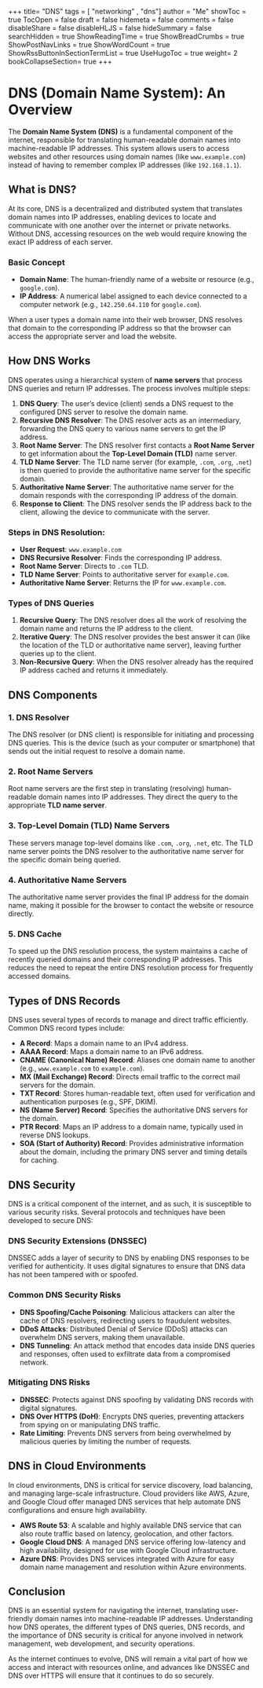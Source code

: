 +++
title= "DNS"
tags = [ "networking" , "dns"]
author = "Me"
showToc = true
TocOpen = false
draft = false
hidemeta = false
comments = false
disableShare = false
disableHLJS = false
hideSummary = false
searchHidden = true
ShowReadingTime = true
ShowBreadCrumbs = true
ShowPostNavLinks = true
ShowWordCount = true
ShowRssButtonInSectionTermList = true
UseHugoToc = true
weight= 2
bookCollapseSection= true
+++

# DNS (Domain Name System): An Overview

The **Domain Name System (DNS)** is a fundamental component of the internet, responsible for translating human-readable domain names into machine-readable IP addresses. This system allows users to access websites and other resources using domain names (like `www.example.com`) instead of having to remember complex IP addresses (like `192.168.1.1`).

## What is DNS?

At its core, DNS is a decentralized and distributed system that translates domain names into IP addresses, enabling devices to locate and communicate with one another over the internet or private networks. Without DNS, accessing resources on the web would require knowing the exact IP address of each server.

### Basic Concept
- **Domain Name**: The human-friendly name of a website or resource (e.g., `google.com`).
- **IP Address**: A numerical label assigned to each device connected to a computer network (e.g., `142.250.64.110` for `google.com`).

When a user types a domain name into their web browser, DNS resolves that domain to the corresponding IP address so that the browser can access the appropriate server and load the website.

## How DNS Works

DNS operates using a hierarchical system of **name servers** that process DNS queries and return IP addresses. The process involves multiple steps:

1. **DNS Query**: The user’s device (client) sends a DNS request to the configured DNS server to resolve the domain name.
2. **Recursive DNS Resolver**: The DNS resolver acts as an intermediary, forwarding the DNS query to various name servers to get the IP address.
3. **Root Name Server**: The DNS resolver first contacts a **Root Name Server** to get information about the **Top-Level Domain (TLD)** name server.
4. **TLD Name Server**: The TLD name server (for example, `.com`, `.org`, `.net`) is then queried to provide the authoritative name server for the specific domain.
5. **Authoritative Name Server**: The authoritative name server for the domain responds with the corresponding IP address of the domain.
6. **Response to Client**: The DNS resolver sends the IP address back to the client, allowing the device to communicate with the server.

### Steps in DNS Resolution:
- **User Request**: `www.example.com`
- **DNS Recursive Resolver**: Finds the corresponding IP address.
- **Root Name Server**: Directs to `.com` TLD.
- **TLD Name Server**: Points to authoritative server for `example.com`.
- **Authoritative Name Server**: Returns the IP for `www.example.com`.

### Types of DNS Queries
1. **Recursive Query**: The DNS resolver does all the work of resolving the domain name and returns the IP address to the client.
2. **Iterative Query**: The DNS resolver provides the best answer it can (like the location of the TLD or authoritative name server), leaving further queries up to the client.
3. **Non-Recursive Query**: When the DNS resolver already has the required IP address cached and returns it immediately.

## DNS Components

### 1. **DNS Resolver**
The DNS resolver (or DNS client) is responsible for initiating and processing DNS queries. This is the device (such as your computer or smartphone) that sends out the initial request to resolve a domain name.

### 2. **Root Name Servers**
Root name servers are the first step in translating (resolving) human-readable domain names into IP addresses. They direct the query to the appropriate **TLD name server**.

### 3. **Top-Level Domain (TLD) Name Servers**
These servers manage top-level domains like `.com`, `.org`, `.net`, etc. The TLD name server points the DNS resolver to the authoritative name server for the specific domain being queried.

### 4. **Authoritative Name Servers**
The authoritative name server provides the final IP address for the domain name, making it possible for the browser to contact the website or resource directly.

### 5. **DNS Cache**
To speed up the DNS resolution process, the system maintains a cache of recently queried domains and their corresponding IP addresses. This reduces the need to repeat the entire DNS resolution process for frequently accessed domains.

## Types of DNS Records

DNS uses several types of records to manage and direct traffic efficiently. Common DNS record types include:

- **A Record**: Maps a domain name to an IPv4 address.
- **AAAA Record**: Maps a domain name to an IPv6 address.
- **CNAME (Canonical Name) Record**: Aliases one domain name to another (e.g., `www.example.com` to `example.com`).
- **MX (Mail Exchange) Record**: Directs email traffic to the correct mail servers for the domain.
- **TXT Record**: Stores human-readable text, often used for verification and authentication purposes (e.g., SPF, DKIM).
- **NS (Name Server) Record**: Specifies the authoritative DNS servers for the domain.
- **PTR Record**: Maps an IP address to a domain name, typically used in reverse DNS lookups.
- **SOA (Start of Authority) Record**: Provides administrative information about the domain, including the primary DNS server and timing details for caching.

## DNS Security

DNS is a critical component of the internet, and as such, it is susceptible to various security risks. Several protocols and techniques have been developed to secure DNS:

### DNS Security Extensions (DNSSEC)
DNSSEC adds a layer of security to DNS by enabling DNS responses to be verified for authenticity. It uses digital signatures to ensure that DNS data has not been tampered with or spoofed.

### Common DNS Security Risks
- **DNS Spoofing/Cache Poisoning**: Malicious attackers can alter the cache of DNS resolvers, redirecting users to fraudulent websites.
- **DDoS Attacks**: Distributed Denial of Service (DDoS) attacks can overwhelm DNS servers, making them unavailable.
- **DNS Tunneling**: An attack method that encodes data inside DNS queries and responses, often used to exfiltrate data from a compromised network.

### Mitigating DNS Risks
- **DNSSEC**: Protects against DNS spoofing by validating DNS records with digital signatures.
- **DNS Over HTTPS (DoH)**: Encrypts DNS queries, preventing attackers from spying on or manipulating DNS traffic.
- **Rate Limiting**: Prevents DNS servers from being overwhelmed by malicious queries by limiting the number of requests.
  
## DNS in Cloud Environments

In cloud environments, DNS is critical for service discovery, load balancing, and managing large-scale infrastructure. Cloud providers like AWS, Azure, and Google Cloud offer managed DNS services that help automate DNS configurations and ensure high availability.

- **AWS Route 53**: A scalable and highly available DNS service that can also route traffic based on latency, geolocation, and other factors.
- **Google Cloud DNS**: A managed DNS service offering low-latency and high availability, designed for use with Google Cloud infrastructure.
- **Azure DNS**: Provides DNS services integrated with Azure for easy domain name management and resolution within Azure environments.

## Conclusion

DNS is an essential system for navigating the internet, translating user-friendly domain names into machine-readable IP addresses. Understanding how DNS operates, the different types of DNS queries, DNS records, and the importance of DNS security is critical for anyone involved in network management, web development, and security operations.

As the internet continues to evolve, DNS will remain a vital part of how we access and interact with resources online, and advances like DNSSEC and DNS over HTTPS will ensure that it continues to do so securely.
